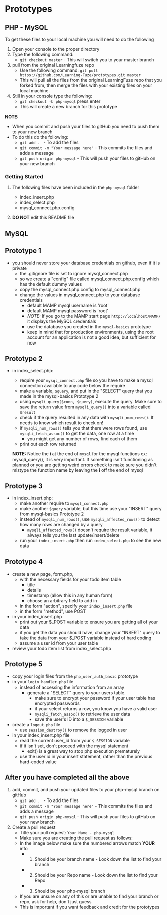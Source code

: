 # Prototypes

## PHP - MySQL

To get these files to your local machine you will need to do the following

1. Open your console to the proper directory
2. Type the following command:
	- `git checkout master` - This will switch you to your master branch
3. pull from the original Learningfuze repo
	- Use the following command:
		`git pull https://github.com/Learning-Fuze/prototypes.git master`
	- This will pull all the files from the original LearningFuze repo that you forked from, then merge the files with your existing files on your local machine.
4. Still in your console type the following: 
	- `git checkout -b php-mysql` press enter
	- This will create a new branch for this prototype

**NOTE:**
- When you commit and push your files to gitHub you need to push them to your new branch
- To do this do the following:
	- `git add . ` - To add the files
	- `git commit -m "Your message here"` - This commits the files and adds a message
	- `git push origin php-mysql` - This will push your files to gitHub on your new branch

### Getting Started

1. The following files have been included in the `php-mysql` folder
	- index_insert.php
	- index_select.php
	- mysql_connect.php.config

2. **DO NOT** edit this README file

## MySQL

## Prototype 1
- you should never store your database credentials on github, even if it is private
	- the .gitignore file is set to ignore mysql_connect.php
	- so we create a "config" file called mysql_connect.php.config which has the default dummy values
	- copy the mysql_connect.php.config to mysql_connect.php
	- change the values in mysql_connect.php to your database credentials
		- default MAMP mysql username is 'root'
		- default MAMP mysql password is 'root'
		- *NOTE:* If you go to the MAMP start page `http://localhost/MAMP/` it displays the MySQL credentials
		- use the database you created in the `mysql-basics` prototype
		- keep in mind that for production environments, using the root account for an application is not a good idea, but sufficient for now

## Prototype 2
- in index_select.php:
	- require your `mysql_connect.php` file so you have to make a mysql connection available to any code below the require
	- make a variable, `$query`, and put in the "SELECT" query that you made in the mysql-basics Prototype 2
	- using `mysqli_query($conn, $query)`, execute the query.  Make sure to save the return value from `mysqli_query()` into a variable called `$result`
	- check if the query resulted in any data with `mysqli_num_rows()`.  It needs to know which result to check on!
	- if `mysqli_num_rows()` tells you that there were rows found, use `mysqli_fetch_assoc()` to get the data, one row at a time
		- you might get any number of rows, find each of them
	- print out each row returned
	
	**NOTE:** Notice the **i** at the end of `mysql` for the mysql functions ex: mysql**i**_query(), it is very important. If something isn't functioning as planned or you are getting weird errors check to make sure you didn't mistype the function name by leaving the **i** off the end of mysql

## Prototype 3
- in index_insert.php:
	- make another require to `mysql_connect.php`
	- make another `$query` variable, but this time use your "INSERT" query from mysql-basics Prototype 2
	- instead of `mysqli_num_rows()`, use `mysqli_affected_rows()` to detect how many rows are changed by a query
		- `mysqli_affected_rows()` doesn't require the result variable, it always tells you the last update/insert/delete
	- run your `index_insert.php` then run `index_select.php` to see the new data

## Prototype 4
- create a new page, form.php, 
	- with the necessary fields for your todo item table
		- title
		- details
		- timestamp (allow this in any human form)
		- choose an arbitrary field to add in
	- in the form "action", specify your `index_insert.php` file
	- in the form "method", use POST
- in your index_insert.php
	- print out your $_POST variable to ensure you are getting all of your data
	- if you get the data you should have, change your "INSERT" query to take the data from your $_POST variable instead of hard coding
	- assume a user id from your user table
- review your todo item list from index_select.php

## Prototype 5
- copy your login files from the `php_user_auth_basic` prototype
- in your `login_handler.php` file
	- instead of accessing the information from an array
		- generate a "SELECT" query to your users table.
			- make sure to encrypt your password if your user table has encrypted passwords
			- if your select returns a row, you know you have a valid user
			- `mysqli_fetch_assoc()` to retrieve the user data
			- save the user's ID into a `$_SESSION` variable
- create a `logout.php` file
	- use `session_destroy()` to remove the logged in user
- in your index_insert.php file
	- read the current user_id from your `$_SESSION` variable
	- if it isn't set, don't proceed with the mysql statement
		- exit() is a great way to stop php execution prematurely
	- use the user id in your insert statement, rather than the previous hard-coded value

## After you have completed all the above

1. add, commit, and push your updated files to your php-mysql branch on gitHub
	- `git add . ` - To add the files
	- `git commit -m "Your message here"` - This commits the files and adds a message
	- `git push origin php-mysql` - This will push your files to gitHub on your new branch
2. Create a pull request
	- Title your pull request: `Your Name - php-mysql`
	- Make sure you are creating the pull request as follows:
	- In the image below make sure the numbered arrows match **YOUR** info
		- 1. Should be your branch name - Look down the list to find your branch
		- 2. Should be your Repo name - Look down the list to find your Repo
		- 3. Should be your php-mysql branch
	- If you are unsure on any of this or are unable to find your branch or repo, ask for help, don't just guess
	- This is important if you want feedback and credit for the prototypes 

<img src="https://github.com/Learning-Fuze/prototypes/blob/assets/assets/pr_php-mysql.png?raw=true" alt="">